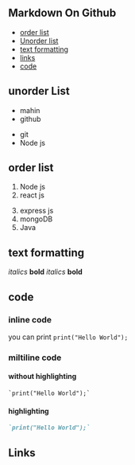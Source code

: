 ## Markdown On Github
- [order list](#order-list)
- [Unorder list](#unorder-list)
- [text formatting](#text-formatting)
- [links](#links)
- [code](#code  )

## unorder List 
+ mahin
+ github
- git
- Node js

## order list
1. Node js
2. react js
3) express js
3) mongoDB
3) Java

## text formatting

_italics_
__bold__
*italics*
**bold**

## code

### inline code 
 you can print `print("Hello World");`

 ### miltiline code


 #### without highlighting
```
`print("Hello World");`
```

 #### highlighting
 ```rb
`print("Hello World");`
```

## Links